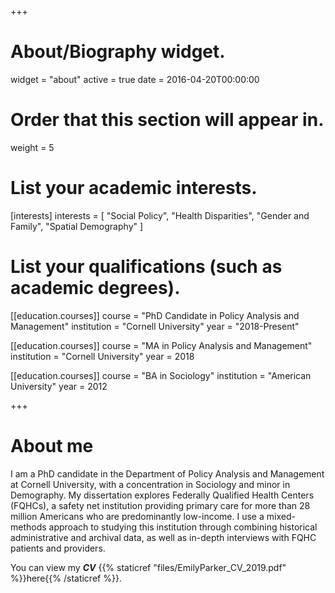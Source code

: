 +++
# About/Biography widget.
widget = "about"
active = true
date = 2016-04-20T00:00:00

# Order that this section will appear in.
weight = 5

# List your academic interests.
[interests]
  interests = [
    "Social Policy",
    "Health Disparities",
    "Gender and Family",
    "Spatial Demography"
  ]

# List your qualifications (such as academic degrees).

[[education.courses]]
  course = "PhD Candidate in Policy Analysis and Management"
  institution = "Cornell University"
  year = "2018-Present"

[[education.courses]]
  course = "MA in Policy Analysis and Management"
  institution = "Cornell University"
  year = 2018

[[education.courses]]
  course = "BA in Sociology"
  institution = "American University"
  year = 2012

+++
# About me

I am a PhD candidate in the Department of Policy Analysis and Management at Cornell University, with a concentration in Sociology and minor in Demography. My dissertation explores Federally Qualified Health Centers (FQHCs), a safety net institution providing primary care for more than 28 million Americans who are predominantly low-income. I use a mixed-methods approach to studying this institution through combining historical administrative and archival data, as well as in-depth interviews with FQHC patients and providers.

You can view my ***CV*** {{% staticref "files/EmilyParker_CV_2019.pdf" %}}here{{% /staticref %}}.
